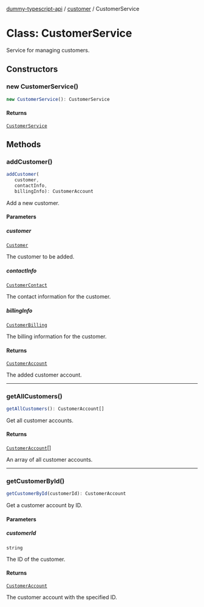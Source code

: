 [dummy-typescript-api](../../index.md) / [customer](../index.md) / CustomerService

# Class: CustomerService

Service for managing customers.

## Constructors

### new CustomerService()

```ts
new CustomerService(): CustomerService
```

#### Returns

[`CustomerService`](CustomerService.md)

## Methods

### addCustomer()

```ts
addCustomer(
   customer, 
   contactInfo, 
   billingInfo): CustomerAccount
```

Add a new customer.

#### Parameters

##### customer

[`Customer`](../interfaces/Customer.md)

The customer to be added.

##### contactInfo

[`CustomerContact`](../interfaces/CustomerContact.md)

The contact information for the customer.

##### billingInfo

[`CustomerBilling`](../interfaces/CustomerBilling.md)

The billing information for the customer.

#### Returns

[`CustomerAccount`](CustomerAccount.md)

The added customer account.

***

### getAllCustomers()

```ts
getAllCustomers(): CustomerAccount[]
```

Get all customer accounts.

#### Returns

[`CustomerAccount`](CustomerAccount.md)[]

An array of all customer accounts.

***

### getCustomerById()

```ts
getCustomerById(customerId): CustomerAccount
```

Get a customer account by ID.

#### Parameters

##### customerId

`string`

The ID of the customer.

#### Returns

[`CustomerAccount`](CustomerAccount.md)

The customer account with the specified ID.
